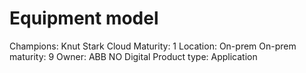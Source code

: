 # Equipment model

Champions: Knut Stark
Cloud Maturity: 1
Location: On-prem
On-prem maturity: 9
Owner: ABB NO Digital
Product type: Application